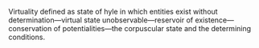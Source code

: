 Virtuality defined as state of hyle in which entities exist without determination—virtual state unobservable—reservoir of existence—conservation of potentialities—the corpuscular state and the determining conditions.